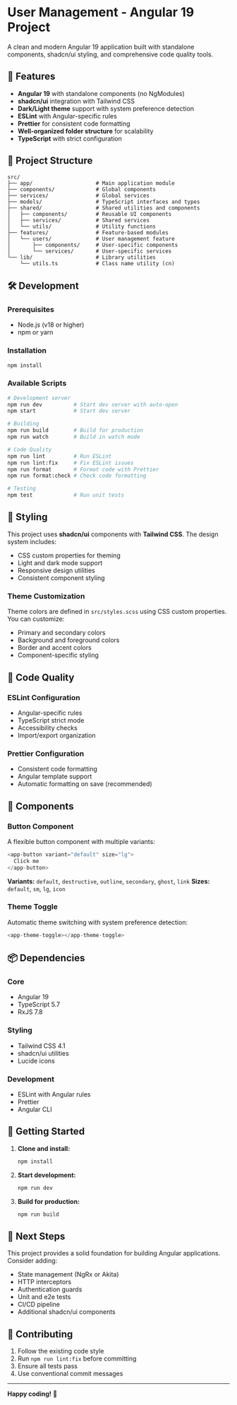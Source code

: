 # User Management - Angular 19 Project

A clean and modern Angular 19 application built with standalone components, shadcn/ui styling, and comprehensive code quality tools.

## 🚀 Features

- **Angular 19** with standalone components (no NgModules)
- **shadcn/ui** integration with Tailwind CSS
- **Dark/Light theme** support with system preference detection
- **ESLint** with Angular-specific rules
- **Prettier** for consistent code formatting
- **Well-organized folder structure** for scalability
- **TypeScript** with strict configuration

## 📁 Project Structure

```
src/
├── app/                    # Main application module
├── components/             # Global components
├── services/               # Global services
├── models/                 # TypeScript interfaces and types
├── shared/                 # Shared utilities and components
│   ├── components/         # Reusable UI components
│   ├── services/           # Shared services
│   └── utils/              # Utility functions
├── features/               # Feature-based modules
│   └── users/              # User management feature
│       ├── components/     # User-specific components
│       └── services/       # User-specific services
└── lib/                    # Library utilities
    └── utils.ts            # Class name utility (cn)
```

## 🛠️ Development

### Prerequisites

- Node.js (v18 or higher)
- npm or yarn

### Installation

```bash
npm install
```

### Available Scripts

```bash
# Development server
npm run dev          # Start dev server with auto-open
npm start            # Start dev server

# Building
npm run build        # Build for production
npm run watch        # Build in watch mode

# Code Quality
npm run lint         # Run ESLint
npm run lint:fix     # Fix ESLint issues
npm run format       # Format code with Prettier
npm run format:check # Check code formatting

# Testing
npm test             # Run unit tests
```

## 🎨 Styling

This project uses **shadcn/ui** components with **Tailwind CSS**. The design system includes:

- CSS custom properties for theming
- Light and dark mode support
- Responsive design utilities
- Consistent component styling

### Theme Customization

Theme colors are defined in `src/styles.scss` using CSS custom properties. You can customize:

- Primary and secondary colors
- Background and foreground colors
- Border and accent colors
- Component-specific styling

## 🔧 Code Quality

### ESLint Configuration

- Angular-specific rules
- TypeScript strict mode
- Accessibility checks
- Import/export organization

### Prettier Configuration

- Consistent code formatting
- Angular template support
- Automatic formatting on save (recommended)

## 🌟 Components

### Button Component

A flexible button component with multiple variants:

```typescript
<app-button variant="default" size="lg">
  Click me
</app-button>
```

**Variants:** `default`, `destructive`, `outline`, `secondary`, `ghost`, `link`
**Sizes:** `default`, `sm`, `lg`, `icon`

### Theme Toggle

Automatic theme switching with system preference detection:

```typescript
<app-theme-toggle></app-theme-toggle>
```

## 📦 Dependencies

### Core
- Angular 19
- TypeScript 5.7
- RxJS 7.8

### Styling
- Tailwind CSS 4.1
- shadcn/ui utilities
- Lucide icons

### Development
- ESLint with Angular rules
- Prettier
- Angular CLI

## 🚀 Getting Started

1. **Clone and install:**
   ```bash
   npm install
   ```

2. **Start development:**
   ```bash
   npm run dev
   ```

3. **Build for production:**
   ```bash
   npm run build
   ```

## 📝 Next Steps

This project provides a solid foundation for building Angular applications. Consider adding:

- State management (NgRx or Akita)
- HTTP interceptors
- Authentication guards
- Unit and e2e tests
- CI/CD pipeline
- Additional shadcn/ui components

## 🤝 Contributing

1. Follow the existing code style
2. Run `npm run lint:fix` before committing
3. Ensure all tests pass
4. Use conventional commit messages

---

**Happy coding!** 🎉
